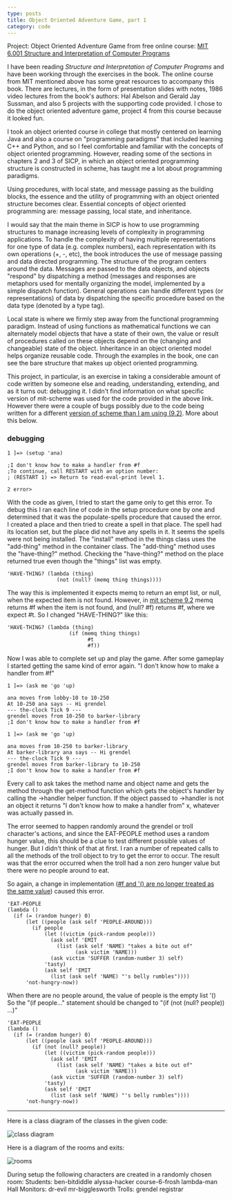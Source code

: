 ```yaml
---
type: posts
title: Object Oriented Adventure Game, part 1
category: code
---
```


Project: Object Oriented Adventure Game from free online course:
[MIT 6.001 Structure and Interpretation of Computer Programs](https://ocw.mit.edu/courses/electrical-engineering-and-computer-science/6-001-structure-and-interpretation-of-computer-programs-spring-2005/projects/)

I have been reading _Structure and Interpretation of Computer Programs_ and
have been working through the exercises in the book. The online course from
MIT mentioned above has some great resources to accompany this book. There
are lectures, in the form of presentation slides with notes, 1986 video lectures
from the book's authors: Hal Abelson and Gerald Jay Sussman, and also 5 projects
with the supporting code provided. I chose to do the object oriented adventure
game, project 4 from this course because it looked fun.

I took an object oriented course in college that mostly centered on learning
Java and also a course on "programming paradigms" that included learning C++
and Python, and so I feel comfortable and familiar with the concepts of object
oriented programming. However, reading some of the sections in chapters 2 and 3
of SICP, in which an object oriented programming structure is constructed in
scheme, has taught me a lot about programming paradigms.

Using procedures, with local state, and message passing as the building blocks,
the essence and the utility of programming with an object oriented structure
becomes clear. Essential concepts of object oriented programming are:
message passing, local state, and inheritance.

I would say that the main theme in SICP is how to use programming structures to
manage increasing levels of complexity in programming applications. To handle
the complexity of having multiple representations for one type of data (e.g.
complex numbers), each representation with its own operations (+, -, etc), the
book introduces the use of message passing and data directed programming. The
structure of the program centers around the data. Messages are passed to the
data objects, and objects "respond" by dispatching a method (messages and
responses are metaphors used for mentally organizing the model, implemented by
a simple dispatch function). General operations can handle different types (or
representations) of data by dispatching the specific procedure based on the data
type (denoted by a type tag).

Local state is where we firmly step away from the functional programming
paradigm. Instead of using functions as mathematical functions we can
alternately model objects that have a state of their own, the value or result of
procedures called on these objects depend on the (changing and changeable) state
of the object. Inheritance in an object oriented model helps organize reusable
code. Through the examples in the book, one can see the bare structure that
makes up object oriented programming.

This project, in particular, is an exercise in taking a considerable amount
of code written by someone else and reading, understanding, extending, and
as it turns out: debugging it. I didn't find information on what specific version
of mit-scheme was used for the code provided in the above link. However there
were a couple of bugs possibly due to the code being written for a different
[version of scheme than I am using (9.2)](https://www.gnu.org/software/mit-scheme/documentation/mit-scheme-ref/).
More about this below.

<h3>debugging</h3>

```
1 ]=> (setup 'ana)

;I don't know how to make a handler from #f
;To continue, call RESTART with an option number:
; (RESTART 1) => Return to read-eval-print level 1.

2 error>
```
With the code as given, I tried to start the game only to get this error. To debug
this I ran each line of code in the setup procedure one by one and determined
that it was the populate-spells procedure that caused the error. I created a
place and then tried to create a spell in that place. The spell had its location
set, but the place did not have any spells in it. It seems the spells were
not being installed. The "install" method in the things class uses the "add-thing"
method in the container class.  The "add-thing" method uses the "have-thing?"
method. Checking the "have-thing?" method on the place returned true even though
the "things" list was empty.

```
'HAVE-THING? (lambda (thing)
                (not (null? (memq thing things))))
```

The way this is implemented it expects memq to return an empt list, or null,
when the expected item is not found. However, in [mit scheme 9.2](https://www.gnu.org/software/mit-scheme/documentation/mit-scheme-ref/Searching-Lists.html) memq returns #f when the item is not found, and (null? #f) returns #f, where we
expect #t. So I changed "HAVE-THING?" like this:
```
'HAVE-THING? (lambda (thing)
		            (if (memq thing things)
			              #t
			              #f))
```

Now I was able to complete set up and play the game. After some gameplay
I started getting the same kind of error again. "I don't know how to make a
handler from #f"

```
1 ]=> (ask me 'go 'up)

ana moves from lobby-10 to 10-250
At 10-250 ana says -- Hi grendel
--- the-clock Tick 9 ---
grendel moves from 10-250 to barker-library
;I don't know how to make a handler from #f
```

```
1 ]=> (ask me 'go 'up)

ana moves from 10-250 to barker-library
At barker-library ana says -- Hi grendel
--- the-clock Tick 9 ---
grendel moves from barker-library to 10-250
;I don't know how to make a handler from #f
```

Every call to ask takes the method name and object name and gets the method
through the get-method function which gets the object's handler by calling the
->handler helper function. If the object passed to ->handler is not an object it
returns "I don't know how to make a handler from" x, whatever was actually passed
in.

The error seemed to happen randomly around the grendel or troll character's
actions, and since the EAT-PEOPLE method uses a random hunger value, this should
be a clue to test different possible values of hunger. But I didn't think of
that at first. I ran a number of repeated calls to all the methods of the troll
object to try to get the error to occur. The result was that the error occurred
when the troll had a non zero hunger value but there were no people around to
eat.

So again, a change in implementation ([#f and '() are no longer treated as the same value](https://groups.csail.mit.edu/mac/ftpdir/scheme-7.4/doc-html/scheme_2.html#SEC12))
caused this error.

```
'EAT-PEOPLE
(lambda ()
  (if (= (random hunger) 0)
      (let ((people (ask self 'PEOPLE-AROUND)))
        (if people
            (let ((victim (pick-random people)))
              (ask self 'EMIT
                (list (ask self 'NAME) "takes a bite out of"
                      (ask victim 'NAME)))
              (ask victim 'SUFFER (random-number 3) self)
            'tasty)
            (ask self 'EMIT
              (list (ask self 'NAME) "'s belly rumbles"))))
      'not-hungry-now))
```

When there are no people around, the value of people is the empty list '()
So the "(if people..." statement should be changed to "(if (not (null? people)) ...)"

```
'EAT-PEOPLE
(lambda ()
  (if (= (random hunger) 0)
      (let ((people (ask self 'PEOPLE-AROUND)))
        (if (not (null? people))
            (let ((victim (pick-random people)))
              (ask self 'EMIT
                (list (ask self 'NAME) "takes a bite out of"
                      (ask victim 'NAME)))
              (ask victim 'SUFFER (random-number 3) self)
            'tasty)
            (ask self 'EMIT
              (list (ask self 'NAME) "'s belly rumbles"))))
      'not-hungry-now))
```


----

Here is a class diagram of the classes in the given code:

![class diagram](assets/images/OOAdventure_objects.png)

Here is a diagram of the rooms and exits:

![rooms](assets/images/OOAdventure_rooms.png)

During setup the following characters are created in a randomly chosen
room:
  Students:
    ben-bitdiddle
    alyssa-hacker
    course-6-frosh
    lambda-man
  Hall Monitors:
    dr-evil
    mr-bigglesworth
  Trolls:
    grendel
    registrar
